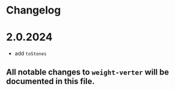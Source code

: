 # Changelog
# 2.0.2024
- add ` toStones ` 
## All notable changes to `weight-verter` will be documented in this file.
